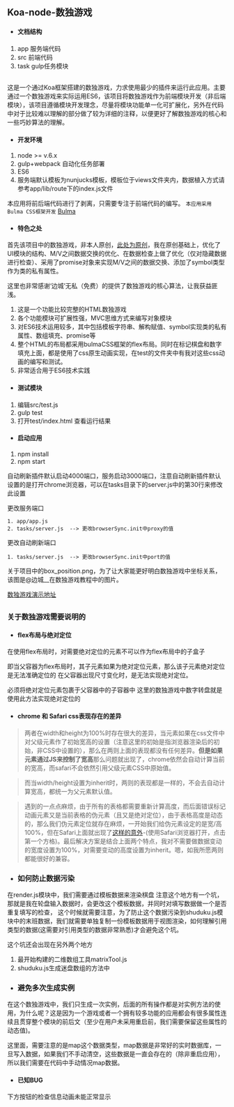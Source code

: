 ## Koa-node-数独游戏

* #### 文档结构   

1. app 服务端代码
2. src   前端代码
3. task   gulp任务模块

##

这是一个通过Koa框架搭建的数独游戏，力求使用最少的插件来运行此应用。主要通过一个数独游戏来实际运用ES6，该项目将数独游戏作为前端模块开发（非后端模块），该项目遵循模块开发理念，尽量将模块功能单一化可扩展化，另外在代码中对于比较难以理解的部分做了较为详细的注释，以便更好了解数独游戏的核心和一些巧妙算法的理解。

* #### 开发环境  

1. node >= v.6.x
2. gulp+webpack 自动化任务部署
3. ES6
4. 服务端默认模板为nunjucks模板，模板位于views文件夹内，数据植入方式请参考app/lib/route下的index.js文件

本应用将前后端代码进行了剥离，只需要专注于前端代码的编写。
`本应用采用Bulma CSS框架开发`
[Bulma](https://bulma.io/)


* #### 特色之处

首先该项目中的数独游戏，非本人原创，[此处为原创](https://www.imooc.com/learn/899)，我在原创基础上，优化了UI模块的结构、M/V之间数据交换的优化、在数据检查上做了优化（仅对隐藏数据进行检查）、采用了promise对象来实现M/V之间的数据交换、添加了symbol类型作为类的私有属性。

这里也非常感谢‘边城’无私（免费）的提供了数独游戏的核心算法，让我获益匪浅。

1. 这是一个功能比较完整的HTML数独游戏
2. 各个功能模块可扩展性强，MVC思维方式来编写对象模块
3. 对ES6技术运用较多，其中包括模板字符串、解构赋值、symbol实现类的私有属性、数组填充、promise等
4. 整个HTML的布局都采用bulmaCSS框架的flex布局。同时在标记棋盘和数字填充上面，都是使用了css原生动画实现，在test的文件夹中有我对这些css动画的编写和测试。
5. 非常适合用于ES6技术实践

* #### 测试模块

1. 编辑src/test.js 
2. gulp test
3. 打开test/index.html 查看运行结果


* #### 启动应用 

1. npm install
2. npm start

自动刷新插件默认启动4000端口，服务启动3000端口，注意自动刷新插件默认设置的是打开chrome浏览器，可以在tasks目录下的server.js中的第30行来修改此设置

更改服务端口
```
1. app/app.js
2. tasks/server.js  --> 更改browserSync.init中proxy的值   
```

更改自动刷新端口
```
1. tasks/server.js  --> 更改browserSync.init中port的值   
```


关于项目中的box_position.png，为了让大家能更好明白数独游戏中坐标关系，
该图是@边城__在数独游戏教程中的图片。

[数独游戏演示地址](https://jacecao.github.io/node-shudu/)

##

### 关于数独游戏需要说明的

* #### flex布局与绝对定位

在使用flex布局时，对需要绝对定位的元素不可以作为flex布局中的子盒子

即当父容器为flex布局时，其子元素如果为绝对定位元素，那么该子元素绝对定位是无法准确定位的
在父容器出现尺寸变化时，是无法实现绝对定位。

必须将绝对定位元素包裹于父容器中的子容器中
这里的数独游戏中数字转盘就是使用此方法实现绝对定位的


* #### chrome 和 Safari css表现存在的差异


> 两者在width和height为100%时存在很大的差异，当元素如果在css文件中对父级元素作了初始宽高的设置（注意这里的初始是指浏览器渲染后的初始，非CSS中设置的），那么在两则上面的表现都没有任何差异。**但是如果元素通过JS来控制了宽高**那么问题就出现了，chrome依然会自动计算当前的宽高，而safari不会依然引用父级元素CSS中原始值。

> 而当width/height设置为inherit时，两则的表现都是一样的，不会去自动计算宽高，都统一为父元素默认值。

>遇到的一点点麻烦，由于所有的表格都需要重新计算高度，而后面错误标记动画元素又是当前表格的伪元素（且又是绝对定位），由于表格高度是动态的，那么我们伪元素定位就存在麻烦，一开始我们给伪元素设定的是宽/高100%，但在Safari上面就出现了[这样的意外](https://jacecao.github.io/node-shudu/css-bug/)-(使用Safari浏览器打开，点击第一个方格)。最后解决方案是结合上面两个特点，我对不需要做数据变动的宽度设置为100%，对需要变动的高度设置为inherit。嗯，如我所愿两则都能很好的兼容。

* ### 如何防止数据污染

在render.js模块中，我们需要通过模板数据来渲染棋盘
注意这个地方有一个坑，那就是我在轮盘输入数据时，会更改这个模板数据，并同时对填写数据做一个是否重复填写的检查，
这个时候就需要注意，为了防止这个数据污染到shuduku.js模块中的末班数据，我们就需要单独复制一份模板数据用于视图渲染，如何理解引用类型的数据(这需要对引用类型的数据非常熟悉)才会避免这个坑。

这个坑还会出现在另外两个地方

1. 最开始构建的二维数组工具matrixTool.js
2. shuduku.js生成迷盘数组的方法中


* ### 避免多次生成实例

在这个数独游戏中，我们只生成一次实例，后面的所有操作都是对实例方法的使用，为什么呢？这是因为一个游戏或者一个拥有较多功能的应用都会有很多属性连续且贯穿整个模块的前后文（至少在用户未采用重启前，我们需要保留这些属性的动态值)。

这里面，需要注意的是map这个数据类型，map数据是非常好的实时数据库，一旦写入数据，如果我们不手动清空，这些数据是一直会存在的（除非重启应用），所以我们需要在代码中手动情况map数据。

* #### 已知BUG

下方按钮的检查信息动画未能正常显示
